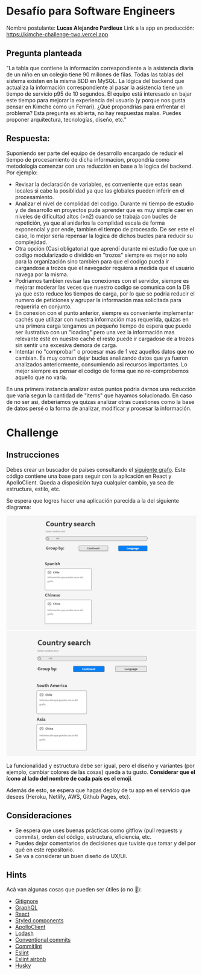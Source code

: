 # Desafío para Software Engineers

Nombre postulante: **Lucas Alejandro Pardieux**
Link a la app en producción: https://kimche-challenge-two.vercel.app

## Pregunta planteada
"La tabla que contiene la información correspondiente a la asistencia diaria de un niño en un colegio tiene 90 millones de filas. Todas las tablas del sistema existen en la misma BDD en MySQL. La lógica del backend que actualiza la información correspondiente al pasar la asistencia tiene un tiempo de servicio p95 de 10 segundos. El equipo está interesado en bajar este tiempo para mejorar la experiencia del usuario (y porque nos gusta pensar en Kimche como un Ferrari). ¿Qué propondrías para enfrentar el problema? Esta pregunta es abierta, no hay respuestas malas. Puedes proponer arquitectura, tecnologías, diseño, etc."

## Respuesta:
Suponiendo ser parte del equipo de desarrollo encargado de reducir el tiempo de procesamiento de dicha informacion, propondria como metodologia comenzar con una reducción en base a la logica del backend. Por ejemplo:
- Revisar la declaración de variables, es conveniente que estas sean locales si cabe la posiblidad ya que las globales pueden inferir en el procesamiento.
- Analizar el nivel de complidad del codigo. Durante mi tiempo de estudio y de desarrollo en proyectos pude aprender que es muy simple caer en niveles de dificultad altos (>n2) cuando se trabaja con bucles de repetición, ya que al anidarlos la complidad escala de forma exponencial y por ende, tambien el tiempo de procesado. De ser este el caso, lo mejor seria repensar la logica de dichos bucles para reducir su complejidad.
- Otra opción (Casi obligatoria) que aprendí durante mi estudio fue que un codigo modularizado o dividido en "trozos" siempre es mejor no solo para la organización sino tambien para que el codigo pueda ir cargandose a trozos que el navegador requiera a medida que el usuario navega por la misma. 
- Podriamos tambien revisar las conexiones con el servidor, siempre es mejorar moderar las veces que nuestro codigo se comunica con la DB ya que esto reduce los tiempos de carga, por lo que se podria reducir el numero de peticiones y agrupar la información mas solicitada para requerirla en conjunto.
- En conexion con el punto anterior, siempre es conveniente implementar cachés que utilizar con nuestra información mas requerida, quizas en una primera carga tengamos un pequeño tiempo de espera que puede ser ilustrativo con un "loading" pero una vez la información mas relevante esté en nuestro caché el resto puede ir cargadose de a trozos sin sentir una excesiva demora de carga.
- Intentar no "comprobar" o procesar mas de 1 vez aquellos datos que no cambian. Es muy comun dejar bucles analizando datos que ya fueron analizados anteriormente, consumiendo asi recursos importantes. Lo mejor siempre es pensar el codigo de forma que no re-comprobemos aquello que no varía.

En una primera instancia analizar estos puntos podria darnos una reducción que varía segun la cantidad de "items" que hayamos solucionado. En caso de no ser asi, deberiamos ya quizas analizar otras cuestiones como la base de datos persé o la forma de analizar, modificar y procesar la información.

# Challenge
## Instrucciones

Debes crear un buscador de países consultando el [siguiente grafo](https://countries.trevorblades.com/). Este código contiene una base para seguir con la aplicación en React y ApolloClient. Queda a disposición tuya cualquier cambio, ya sea de estructura, estilo, etc.

Se espera que logres hacer una aplicación parecida a la del siguiente diagrama:

![image1](imgs/1.png)
![image2](imgs/2.png)

La funcionalidad y estructura debe ser igual, pero el diseño y variantes (por ejemplo, cambiar colores de las cosas) queda a tu gusto. **Considerar que el ícono al lado del nombre de cada país es el emoji**.

Además de esto, se espera que hagas deploy de tu app en el servicio que desees (Heroku, Netlify, AWS, Github Pages, etc).

## Consideraciones

- Se espera que uses buenas prácticas como gitflow (pull requests y commits), orden del código, estructura, eficiencia, etc.
- Puedes dejar comentarios de decisiones que tuviste que tomar y del por qué en este repositorio.
- Se va a considerar un buen diseño de UX/UI.

## Hints

Acá van algunas cosas que pueden ser útiles (o no 👀):

- [Gitignore](https://www.toptal.com/developers/gitignore)
- [GraphQL](https://www.howtographql.com/)
- [React](https://es.reactjs.org/)
- [Styled components](https://styled-components.com/docs/basics)
- [ApolloClient](https://www.apollographql.com/docs/react/)
- [Lodash](https://lodash.com/)
- [Conventional commits](https://www.conventionalcommits.org/en/v1.0.0/)
- [Commitlint](https://commitlint.js.org/#/)
- [Eslint](https://eslint.org/)
- [Eslint airbnb](https://www.npmjs.com/package/eslint-config-airbnb)
- [Husky](https://www.npmjs.com/package/husky)
